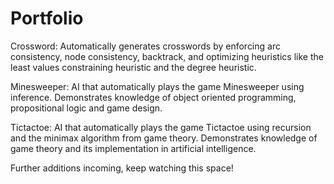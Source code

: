 # Portfolio

Crossword: Automatically generates crosswords by enforcing arc consistency, node consistency, backtrack, and optimizing heuristics like the least values constraining heuristic and the degree heuristic.

Minesweeper: AI that automatically plays the game Minesweeper using inference. Demonstrates knowledge of object oriented programming, propositional logic and game design.

Tictactoe: AI that automatically plays the game Tictactoe using recursion and the minimax algorithm from game theory. Demonstrates knowledge of game theory and its implementation in artificial intelligence.

Further additions incoming, keep watching this space!
